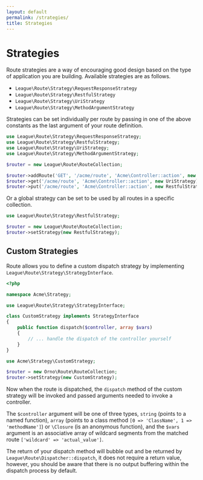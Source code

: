 ```yaml
---
layout: default
permalink: /strategies/
title: Strategies
---
```


# Strategies

Route strategies are a way of encouraging good design based on the type of application you are building. Available strategies are as follows.

- `League\Route\Strategy\RequestResponseStrategy`
- `League\Route\Strategy\RestfulStrategy`
- `League\Route\Strategy\UriStrategy`
- `League\Route\Strategy\MethodArgumentStrategy`

Strategies can be set individually per route by passing in one of the above constants as the last argument of your route definition.

~~~php
use League\Route\Strategy\RequestResponseStrategy;
use League\Route\Strategy\RestfulStrategy;
use League\Route\Strategy\UriStrategy;
use League\Route\Strategy\MethodArgumentStrategy;

$router = new League\Route\RouteCollection;

$router->addRoute('GET', '/acme/route', 'Acme\Controller::action', new RequestResponseStrategy);
$router->get('/acme/route', 'Acme\Controller::action', new UriStrategy);
$router->put('/acme/route', 'Acme\Controller::action', new RestfulStrategy);
~~~

Or a global strategy can be set to be used by all routes in a specific collection.

~~~php
use League\Route\Strategy\RestfulStrategy;

$router = new League\Route\RouteCollection;
$router->setStrategy(new RestfulStrategy);
~~~

## Custom Strategies

Route allows you to define a custom dispatch strategy by implementing `League\Route\Strategy\StrategyInterface`.

~~~php
<?php

namespace Acme\Strategy;

use League\Route\Strategy\StrategyInterface;

class CustomStrategy implements StrategyInterface
{
    public function dispatch($controller, array $vars)
    {
        // ... handle the dispatch of the controller yourself
    }
}
~~~

~~~php
use Acme\Strategy\CustomStrategy;

$router = new Orno\Route\RouteCollection;
$router->setStrategy(new CustomStrategy);
~~~

Now when the route is dispatched, the `dispatch` method of the custom strategy will be invoked and passed arguments needed to invoke a controller.

The `$controller` argument will be one of three types, `string` (points to a named function), `array` (points to a class method `[0 => 'ClassName', 1 => 'methodName']`) or `\Closure` (is an anonymous function), and the `$vars` argument is an associative array of wildcard segments from the matched route `['wildcard' => 'actual_value']`.

The return of your dispatch method will bubble out and be returned by `League\Route\Dispatcher::dispatch`, it does not require a return value, however, you should be aware that there is no output buffering within the dispatch process by default.
